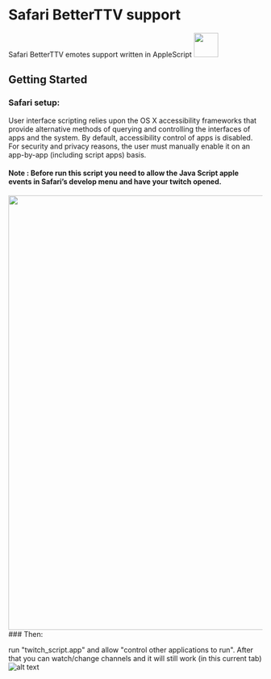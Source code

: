 # Safari BetterTTV support 
Safari BetterTTV emotes support written in AppleScript <img src="https://pp.userapi.com/c850128/v850128393/14afcd/57G2RozQG8E.jpg" width="48">
## Getting Started

### Safari setup:

User interface scripting relies upon the OS X accessibility frameworks that provide alternative methods of querying and controlling the interfaces of apps and the system. By default, accessibility control of apps is disabled. For security and privacy reasons, the user must manually enable it on an app-by-app (including script apps) basis.


#### Note : Before run this script you need to allow the Java Script apple events in Safari’s develop menu and have your twitch opened.

<img src="https://pp.userapi.com/c855228/v855228453/4bb67/PYZqQkjhd6s.jpg" width="637" height="861">
### Then:

run "twitch_script.app" and allow "control other applications to run". After that you can watch/change channels and it will still work (in this current tab)
![alt text](https://pp.userapi.com/c850128/v850128393/14afc6/JVnrl0Ig4GY.jpg)
